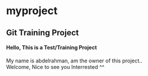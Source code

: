 # myproject

## Git Training Project

<h4>Hello, This is a Test/Training Project</h4>
<p>My name is abdelrahman, am the owner of this project..<br> Welcome, Nice to see you Interrested ^^</p>
